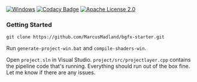 [![Windows](https://github.com/MarcusMadland/bgfx-starter/actions/workflows/msbuild.yml/badge.svg)](https://github.com/MarcusMadland/bgfx-starter/actions/workflows/msbuild.yml)
[![Codacy Badge](https://app.codacy.com/project/badge/Grade/f37aebe756b046e4a16310cd8002d19c)](https://www.codacy.com/gh/MarcusMadland/bgfx-starter/dashboard?utm_source=github.com&amp;utm_medium=referral&amp;utm_content=MarcusMadland/bgfx-starter&amp;utm_campaign=Badge_Grade)
[![Apache License 2.0](https://img.shields.io/badge/License-Apache_2.0-blue.svg)](https://github.com/MarcusMadland/bgfx-starter/blob/main/LICENSE)

### Getting Started

```
git clone https://github.com/MarcusMadland/bgfx-starter.git
```

Run `generate-project-win.bat` and `compile-shaders-win`. 

Open `project.sln` in Visual Studio. `project/src/projectlayer.cpp` contains the pipeline code that's running. Everything should run out of the box fine. Let me know if there are any issues.

